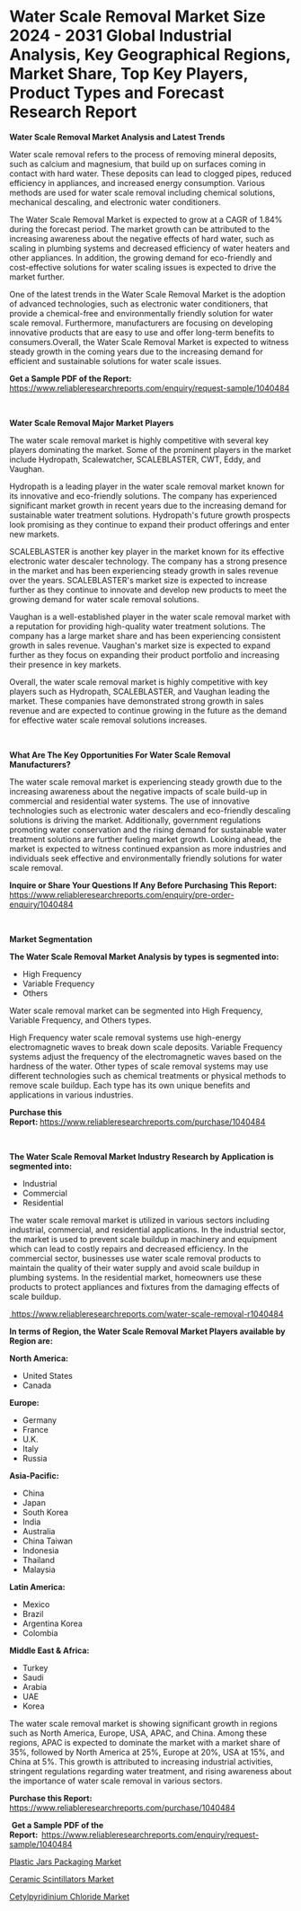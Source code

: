 <p><h1>Water Scale Removal Market Size 2024 - 2031 Global Industrial Analysis, Key Geographical Regions, Market Share, Top Key Players, Product Types and Forecast Research Report</h1></p><p><strong>Water Scale Removal Market Analysis and Latest Trends</strong></p>
<p><p>Water scale removal refers to the process of removing mineral deposits, such as calcium and magnesium, that build up on surfaces coming in contact with hard water. These deposits can lead to clogged pipes, reduced efficiency in appliances, and increased energy consumption. Various methods are used for water scale removal including chemical solutions, mechanical descaling, and electronic water conditioners.</p><p>The Water Scale Removal Market is expected to grow at a CAGR of 1.84% during the forecast period. The market growth can be attributed to the increasing awareness about the negative effects of hard water, such as scaling in plumbing systems and decreased efficiency of water heaters and other appliances. In addition, the growing demand for eco-friendly and cost-effective solutions for water scaling issues is expected to drive the market further.</p><p>One of the latest trends in the Water Scale Removal Market is the adoption of advanced technologies, such as electronic water conditioners, that provide a chemical-free and environmentally friendly solution for water scale removal. Furthermore, manufacturers are focusing on developing innovative products that are easy to use and offer long-term benefits to consumers.Overall, the Water Scale Removal Market is expected to witness steady growth in the coming years due to the increasing demand for efficient and sustainable solutions for water scale issues.</p></p>
<p><strong>Get a Sample PDF of the Report:&nbsp;</strong> <a href="https://www.reliableresearchreports.com/enquiry/request-sample/1040484">https://www.reliableresearchreports.com/enquiry/request-sample/1040484</a></p>
<p>&nbsp;</p>
<p><strong>Water Scale Removal Major Market Players</strong></p>
<p><p>The water scale removal market is highly competitive with several key players dominating the market. Some of the prominent players in the market include Hydropath, Scalewatcher, SCALEBLASTER, CWT, Eddy, and Vaughan.</p><p>Hydropath is a leading player in the water scale removal market known for its innovative and eco-friendly solutions. The company has experienced significant market growth in recent years due to the increasing demand for sustainable water treatment solutions. Hydropath's future growth prospects look promising as they continue to expand their product offerings and enter new markets.</p><p>SCALEBLASTER is another key player in the market known for its effective electronic water descaler technology. The company has a strong presence in the market and has been experiencing steady growth in sales revenue over the years. SCALEBLASTER's market size is expected to increase further as they continue to innovate and develop new products to meet the growing demand for water scale removal solutions.</p><p>Vaughan is a well-established player in the water scale removal market with a reputation for providing high-quality water treatment solutions. The company has a large market share and has been experiencing consistent growth in sales revenue. Vaughan's market size is expected to expand further as they focus on expanding their product portfolio and increasing their presence in key markets.</p><p>Overall, the water scale removal market is highly competitive with key players such as Hydropath, SCALEBLASTER, and Vaughan leading the market. These companies have demonstrated strong growth in sales revenue and are expected to continue growing in the future as the demand for effective water scale removal solutions increases.</p></p>
<p>&nbsp;</p>
<p><strong>What Are The Key Opportunities For Water Scale Removal Manufacturers?</strong></p>
<p><p>The water scale removal market is experiencing steady growth due to the increasing awareness about the negative impacts of scale build-up in commercial and residential water systems. The use of innovative technologies such as electronic water descalers and eco-friendly descaling solutions is driving the market. Additionally, government regulations promoting water conservation and the rising demand for sustainable water treatment solutions are further fueling market growth. Looking ahead, the market is expected to witness continued expansion as more industries and individuals seek effective and environmentally friendly solutions for water scale removal.</p></p>
<p><strong>Inquire or Share Your Questions If Any Before Purchasing This Report:</strong> <a href="https://www.reliableresearchreports.com/enquiry/pre-order-enquiry/1040484">https://www.reliableresearchreports.com/enquiry/pre-order-enquiry/1040484</a></p>
<p>&nbsp;</p>
<p><strong>Market Segmentation</strong></p>
<p><strong>The Water Scale Removal Market Analysis by types is segmented into:</strong></p>
<p><ul><li>High Frequency</li><li>Variable Frequency</li><li>Others</li></ul></p>
<p><p>Water scale removal market can be segmented into High Frequency, Variable Frequency, and Others types. </p><p>High Frequency water scale removal systems use high-energy electromagnetic waves to break down scale deposits. Variable Frequency systems adjust the frequency of the electromagnetic waves based on the hardness of the water. Other types of scale removal systems may use different technologies such as chemical treatments or physical methods to remove scale buildup. Each type has its own unique benefits and applications in various industries.</p></p>
<p><strong>Purchase this Report:&nbsp;</strong><a href="https://www.reliableresearchreports.com/purchase/1040484">https://www.reliableresearchreports.com/purchase/1040484</a></p>
<p>&nbsp;</p>
<p><strong>The Water Scale Removal Market Industry Research by Application is segmented into:</strong></p>
<p><ul><li>Industrial</li><li>Commercial</li><li>Residential</li></ul></p>
<p><p>The water scale removal market is utilized in various sectors including industrial, commercial, and residential applications. In the industrial sector, the market is used to prevent scale buildup in machinery and equipment which can lead to costly repairs and decreased efficiency. In the commercial sector, businesses use water scale removal products to maintain the quality of their water supply and avoid scale buildup in plumbing systems. In the residential market, homeowners use these products to protect appliances and fixtures from the damaging effects of scale buildup.</p></p>
<p><a href="https://www.reliableresearchreports.com/water-scale-removal-r1040484">&nbsp;https://www.reliableresearchreports.com/water-scale-removal-r1040484</a></p>
<p><strong>In terms of Region, the Water Scale Removal Market Players available by Region are:</strong></p>
<p>
    <p> <strong> North America: </strong>
        <ul>
            <li>United States</li>
            <li>Canada</li>
        </ul>
        </p> 
    <p> <strong> Europe: </strong>
        <ul>
            <li>Germany</li>
            <li>France</li>
            <li>U.K.</li>
            <li>Italy</li>
            <li>Russia</li>
        </ul>
        </p> 
    <p> <strong> Asia-Pacific: </strong>
        <ul>
            <li>China</li>
            <li>Japan</li>
            <li>South Korea</li>
            <li>India</li>
            <li>Australia</li>
            <li>China Taiwan</li>
            <li>Indonesia</li>
            <li>Thailand</li>
            <li>Malaysia</li>
        </ul>
        </p> 
    <p> <strong> Latin America: </strong>
        <ul>
            <li>Mexico</li>
            <li>Brazil</li>
            <li>Argentina Korea</li>
            <li>Colombia</li>
        </ul>
        </p> 
    <p> <strong> Middle East & Africa: </strong>
        <ul>
            <li>Turkey</li>
            <li>Saudi</li>
            <li>Arabia</li>
            <li>UAE</li>
            <li>Korea</li>
        </ul>
    </p>
    </p>
<p><p>The water scale removal market is showing significant growth in regions such as North America, Europe, USA, APAC, and China. Among these regions, APAC is expected to dominate the market with a market share of 35%, followed by North America at 25%, Europe at 20%, USA at 15%, and China at 5%. This growth is attributed to increasing industrial activities, stringent regulations regarding water treatment, and rising awareness about the importance of water scale removal in various sectors.</p></p>
<p><strong>Purchase this Report: </strong><a href="https://www.reliableresearchreports.com/purchase/1040484">https://www.reliableresearchreports.com/purchase/1040484</a></p>
<p>&nbsp;<strong>Get a Sample PDF of the Report:&nbsp;&nbsp;</strong><a href="https://www.reliableresearchreports.com/enquiry/request-sample/1040484">https://www.reliableresearchreports.com/enquiry/request-sample/1040484</a></p>
<p><strong></strong></p>
<p><p><a href="https://www.linkedin.com/pulse/plastic-jars-packaging-market-research-report-provides-thorough-z5ahf?trackingId=kPO8uYqh8m7BwTY3ut8MVQ%3D%3D">Plastic Jars Packaging Market</a></p><p><a href="https://www.linkedin.com/pulse/ceramic-scintillators-market-share-amp-new-trends-analysis-ky4zc?trackingId=5GkIEo86BKw5Q5xPJ2caZw%3D%3D">Ceramic Scintillators Market</a></p><p><a href="https://www.linkedin.com/pulse/cetylpyridinium-chloride-market-size-global-industry-overview-yulnc?trackingId=e8Z%2F9btPI0pSehy%2BUWUHUg%3D%3D">Cetylpyridinium Chloride Market</a></p></p>
